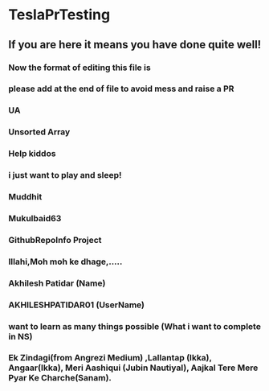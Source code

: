 # TeslaPrTesting

## If you are here it means you have done quite well!

### Now the format of editing this file is

### please add at the end of file to avoid mess and raise a PR

### UA


### Unsorted Array 
### Help kiddos

### i just want to play and sleep!

### Muddhit

### Mukulbaid63
### GithubRepoInfo Project

### Illahi,Moh moh ke dhage,.....

### Akhilesh Patidar (Name)

### AKHILESHPATIDAR01 (UserName)
### want to learn as many things possible (What i want to complete in NS)
### Ek Zindagi(from Angrezi Medium) ,Lallantap (Ikka), Angaar(Ikka), Meri Aashiqui (Jubin Nautiyal), Aajkal Tere Mere Pyar Ke Charche(Sanam).